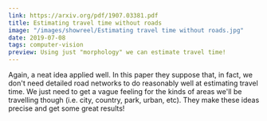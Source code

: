 ```yaml
---
link: https://arxiv.org/pdf/1907.03381.pdf
title: Estimating travel time without roads
image: "/images/showreel/Estimating travel time without roads.jpg"
date: 2019-07-08
tags: computer-vision
preview: Using just "morphology" we can estimate travel time!
---
```


Again, a neat idea applied well. In this paper they suppose that, in fact, we
don't need detailed road networks to do reasonably well at estimating travel
time. We just need to get a vague feeling for the kinds of areas we'll be
travelling though (i.e. city, country, park, urban, etc). They make these
ideas precise and get some great results!


